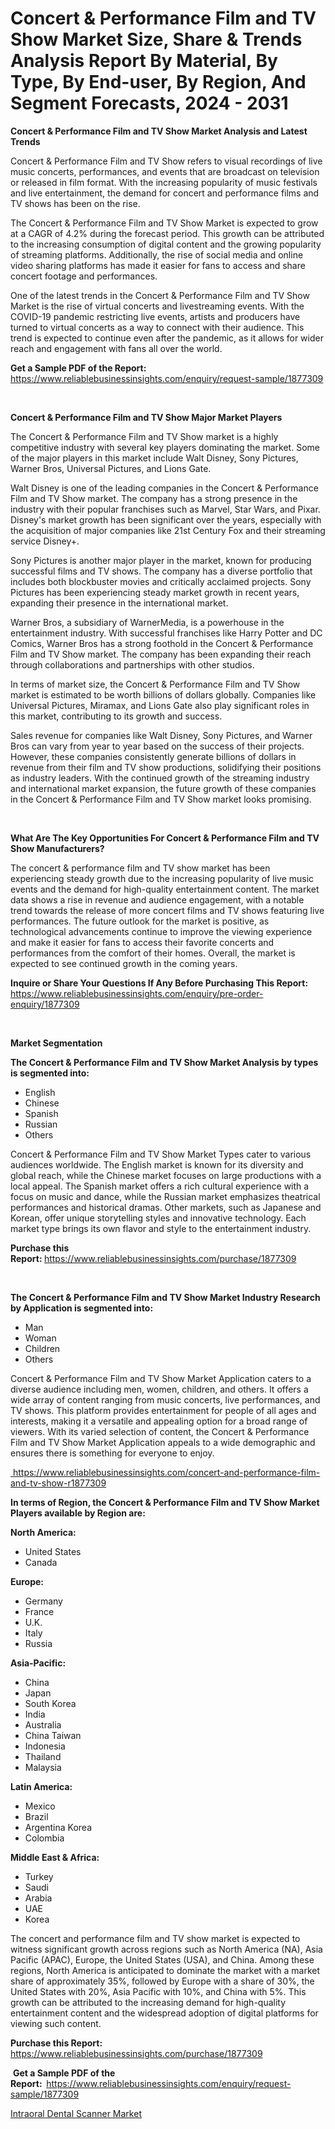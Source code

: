 <p><h1>Concert & Performance Film and TV Show Market Size, Share & Trends Analysis Report By Material, By Type, By End-user, By Region, And Segment Forecasts, 2024 - 2031</h1></p><p><strong>Concert & Performance Film and TV Show Market Analysis and Latest Trends</strong></p>
<p><p>Concert & Performance Film and TV Show refers to visual recordings of live music concerts, performances, and events that are broadcast on television or released in film format. With the increasing popularity of music festivals and live entertainment, the demand for concert and performance films and TV shows has been on the rise.</p><p>The Concert & Performance Film and TV Show Market is expected to grow at a CAGR of 4.2% during the forecast period. This growth can be attributed to the increasing consumption of digital content and the growing popularity of streaming platforms. Additionally, the rise of social media and online video sharing platforms has made it easier for fans to access and share concert footage and performances.</p><p>One of the latest trends in the Concert & Performance Film and TV Show Market is the rise of virtual concerts and livestreaming events. With the COVID-19 pandemic restricting live events, artists and producers have turned to virtual concerts as a way to connect with their audience. This trend is expected to continue even after the pandemic, as it allows for wider reach and engagement with fans all over the world.</p></p>
<p><strong>Get a Sample PDF of the Report:&nbsp;</strong> <a href="https://www.reliablebusinessinsights.com/enquiry/request-sample/1877309">https://www.reliablebusinessinsights.com/enquiry/request-sample/1877309</a></p>
<p>&nbsp;</p>
<p><strong>Concert & Performance Film and TV Show Major Market Players</strong></p>
<p><p>The Concert & Performance Film and TV Show market is a highly competitive industry with several key players dominating the market. Some of the major players in this market include Walt Disney, Sony Pictures, Warner Bros, Universal Pictures, and Lions Gate.</p><p>Walt Disney is one of the leading companies in the Concert & Performance Film and TV Show market. The company has a strong presence in the industry with their popular franchises such as Marvel, Star Wars, and Pixar. Disney's market growth has been significant over the years, especially with the acquisition of major companies like 21st Century Fox and their streaming service Disney+.</p><p>Sony Pictures is another major player in the market, known for producing successful films and TV shows. The company has a diverse portfolio that includes both blockbuster movies and critically acclaimed projects. Sony Pictures has been experiencing steady market growth in recent years, expanding their presence in the international market.</p><p>Warner Bros, a subsidiary of WarnerMedia, is a powerhouse in the entertainment industry. With successful franchises like Harry Potter and DC Comics, Warner Bros has a strong foothold in the Concert & Performance Film and TV Show market. The company has been expanding their reach through collaborations and partnerships with other studios.</p><p>In terms of market size, the Concert & Performance Film and TV Show market is estimated to be worth billions of dollars globally. Companies like Universal Pictures, Miramax, and Lions Gate also play significant roles in this market, contributing to its growth and success.</p><p>Sales revenue for companies like Walt Disney, Sony Pictures, and Warner Bros can vary from year to year based on the success of their projects. However, these companies consistently generate billions of dollars in revenue from their film and TV show productions, solidifying their positions as industry leaders. With the continued growth of the streaming industry and international market expansion, the future growth of these companies in the Concert & Performance Film and TV Show market looks promising.</p></p>
<p>&nbsp;</p>
<p><strong>What Are The Key Opportunities For Concert & Performance Film and TV Show Manufacturers?</strong></p>
<p><p>The concert & performance film and TV show market has been experiencing steady growth due to the increasing popularity of live music events and the demand for high-quality entertainment content. The market data shows a rise in revenue and audience engagement, with a notable trend towards the release of more concert films and TV shows featuring live performances. The future outlook for the market is positive, as technological advancements continue to improve the viewing experience and make it easier for fans to access their favorite concerts and performances from the comfort of their homes. Overall, the market is expected to see continued growth in the coming years.</p></p>
<p><strong>Inquire or Share Your Questions If Any Before Purchasing This Report:</strong> <a href="https://www.reliablebusinessinsights.com/enquiry/pre-order-enquiry/1877309">https://www.reliablebusinessinsights.com/enquiry/pre-order-enquiry/1877309</a></p>
<p>&nbsp;</p>
<p><strong>Market Segmentation</strong></p>
<p><strong>The Concert & Performance Film and TV Show Market Analysis by types is segmented into:</strong></p>
<p><ul><li>English</li><li>Chinese</li><li>Spanish</li><li>Russian</li><li>Others</li></ul></p>
<p><p>Concert & Performance Film and TV Show Market Types cater to various audiences worldwide. The English market is known for its diversity and global reach, while the Chinese market focuses on large productions with a local appeal. The Spanish market offers a rich cultural experience with a focus on music and dance, while the Russian market emphasizes theatrical performances and historical dramas. Other markets, such as Japanese and Korean, offer unique storytelling styles and innovative technology. Each market type brings its own flavor and style to the entertainment industry.</p></p>
<p><strong>Purchase this Report:&nbsp;</strong><a href="https://www.reliablebusinessinsights.com/purchase/1877309">https://www.reliablebusinessinsights.com/purchase/1877309</a></p>
<p>&nbsp;</p>
<p><strong>The Concert & Performance Film and TV Show Market Industry Research by Application is segmented into:</strong></p>
<p><ul><li>Man</li><li>Woman</li><li>Children</li><li>Others</li></ul></p>
<p><p>Concert & Performance Film and TV Show Market Application caters to a diverse audience including men, women, children, and others. It offers a wide array of content ranging from music concerts, live performances, and TV shows. This platform provides entertainment for people of all ages and interests, making it a versatile and appealing option for a broad range of viewers. With its varied selection of content, the Concert & Performance Film and TV Show Market Application appeals to a wide demographic and ensures there is something for everyone to enjoy.</p></p>
<p><a href="https://www.reliablebusinessinsights.com/concert-and-performance-film-and-tv-show-r1877309">&nbsp;https://www.reliablebusinessinsights.com/concert-and-performance-film-and-tv-show-r1877309</a></p>
<p><strong>In terms of Region, the Concert & Performance Film and TV Show Market Players available by Region are:</strong></p>
<p>
    <p> <strong> North America: </strong>
        <ul>
            <li>United States</li>
            <li>Canada</li>
        </ul>
        </p> 
    <p> <strong> Europe: </strong>
        <ul>
            <li>Germany</li>
            <li>France</li>
            <li>U.K.</li>
            <li>Italy</li>
            <li>Russia</li>
        </ul>
        </p> 
    <p> <strong> Asia-Pacific: </strong>
        <ul>
            <li>China</li>
            <li>Japan</li>
            <li>South Korea</li>
            <li>India</li>
            <li>Australia</li>
            <li>China Taiwan</li>
            <li>Indonesia</li>
            <li>Thailand</li>
            <li>Malaysia</li>
        </ul>
        </p> 
    <p> <strong> Latin America: </strong>
        <ul>
            <li>Mexico</li>
            <li>Brazil</li>
            <li>Argentina Korea</li>
            <li>Colombia</li>
        </ul>
        </p> 
    <p> <strong> Middle East & Africa: </strong>
        <ul>
            <li>Turkey</li>
            <li>Saudi</li>
            <li>Arabia</li>
            <li>UAE</li>
            <li>Korea</li>
        </ul>
    </p>
    </p>
<p><p>The concert and performance film and TV show market is expected to witness significant growth across regions such as North America (NA), Asia Pacific (APAC), Europe, the United States (USA), and China. Among these regions, North America is anticipated to dominate the market with a market share of approximately 35%, followed by Europe with a share of 30%, the United States with 20%, Asia Pacific with 10%, and China with 5%. This growth can be attributed to the increasing demand for high-quality entertainment content and the widespread adoption of digital platforms for viewing such content.</p></p>
<p><strong>Purchase this Report: </strong><a href="https://www.reliablebusinessinsights.com/purchase/1877309">https://www.reliablebusinessinsights.com/purchase/1877309</a></p>
<p>&nbsp;<strong>Get a Sample PDF of the Report:&nbsp;&nbsp;</strong><a href="https://www.reliablebusinessinsights.com/enquiry/request-sample/1877309">https://www.reliablebusinessinsights.com/enquiry/request-sample/1877309</a></p>
<p><strong></strong></p>
<p><p><a href="https://view.publitas.com/reportprime-1/intraoral-dental-scanner-market-investigation-industry-evolution-and-forecast-till-2031/">Intraoral Dental Scanner Market</a></p></p>